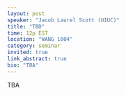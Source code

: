 ```yaml
---
layout: post
speaker: "Jacob Laurel Scott (UIUC)"
title: "TBD"
time: 12p EST
location: "WANG 1004"
category: seminar
invited: true
link_abstract: true
bio: "TBA"
---
```

TBA
